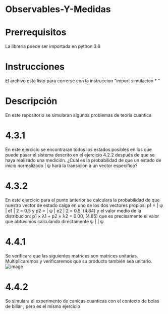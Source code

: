 # Observables-Y-Medidas
# Prerrequisitos
La libreria puede ser importada en python 3.6 
# Instrucciones
El archivo esta listo para correrse con la instruccion "import simulacion * "
# Descripción
En este repositorio se simularan algunos problemas de teoria cuantica 
# 4.3.1
En este ejercicio se encontraran todos los estados posibles en los que puede pasar el sistema descrito en el ejercicio 4.2.2 después de que se haya realizado una medición. ¿Cuál es la probabilidad de que un estado de inicio normalizado | ψ hará la transición a un vector específico?
# 4.3.2 
En este ejercicio para el punto anterior se calculara la probabilidad de que nuestro vector de estado caiga en uno de los dos vectores propios: p1 = | ψ | e1 | 2 = 0.5 y p2 = | ψ | e2 | 2 = 0.5. (4.84) y el valor medio de la distribución: p1 × λ1 + p2 × λ2 = 0.00, (4.85) que es precisamente el valor que obtuvimos calculando directamente ψ | | ψ
# 4.4.1 
Se verificara que las siguientes matrices son matrices unitarias. Multiplicaremos y verificaremos que su producto también sea unitario.
![image](https://user-images.githubusercontent.com/59893804/78174007-34173b00-741e-11ea-94ed-ac8e7b9b549b.png)
# 4.4.2 
Se simulara el experimento de canicas cuanticas con el contexto de bolas de billar , pero es el mismo ejercicio
